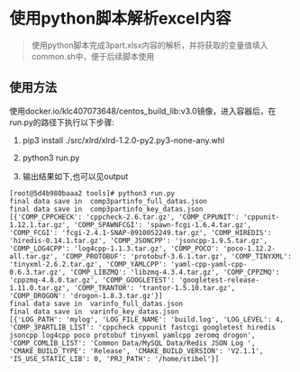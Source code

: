# 使用python脚本解析excel内容

> 使用python脚本完成3part.xlsx内容的解析，并将获取的变量值填入common.sh中，便于后续脚本使用


## 使用方法

使用docker.io/klc407073648/centos_build_lib:v3.0镜像，进入容器后，在run.py的路径下执行以下步骤:

1. pip3 install ./src/xlrd/xlrd-1.2.0-py2.py3-none-any.whl

2. python3 run.py

3. 输出结果如下,也可以见output

```
[root@5d4b980baaa2 tools]# python3 run.py
final data save in  comp3partinfo_full_datas.json
final data save in  comp3partinfo_key_datas.json
[{'COMP_CPPCHECK': 'cppcheck-2.6.tar.gz', 'COMP_CPPUNIT': 'cppunit-1.12.1.tar.gz', 'COMP_SPAWNFCGI': 'spawn-fcgi-1.6.4.tar.gz', 'COMP_FCGI': 'fcgi-2.4.1-SNAP-0910052249.tar.gz', 'COMP_HIREDIS': 'hiredis-0.14.1.tar.gz', 'COMP_JSONCPP': 'jsoncpp-1.9.5.tar.gz', 'COMP_LOG4CPP': 'log4cpp-1.1.3.tar.gz', 'COMP_POCO': 'poco-1.12.2-all.tar.gz', 'COMP_PROTOBUF': 'protobuf-3.6.1.tar.gz', 'COMP_TINYXML': 'tinyxml-2.6.2.tar.gz', 'COMP_YAMLCPP': 'yaml-cpp-yaml-cpp-0.6.3.tar.gz', 'COMP_LIBZMQ': 'libzmq-4.3.4.tar.gz', 'COMP_CPPZMQ': 'cppzmq-4.8.0.tar.gz', 'COMP_GOOGLETEST': 'googletest-release-1.11.0.tar.gz', 'COMP_TRANTOR': 'trantor-1.5.10.tar.gz', 'COMP_DROGON': 'drogon-1.8.3.tar.gz'}]
final data save in  varinfo_full_datas.json
final data save in  varinfo_key_datas.json
[{'LOG_PATH': 'mylog', 'LOG_FILE_NAME': 'build.log', 'LOG_LEVEL': 4, 'COMP_3PARTLIB_LIST': 'cppcheck cppunit fastcgi googletest hiredis jsoncpp log4cpp poco protobuf tinyxml yamlcpp zeromq drogon', 'COMP_COMLIB_LIST': 'Common Data/MySQL Data/Redis JSON Log ', 'CMAKE_BUILD_TYPE': 'Release', 'CMAKE_BUILD_VERSION': 'V2.1.1', 'IS_USE_STATIC_LIB': 0, 'PRJ_PATH': '/home/stibel'}]
```